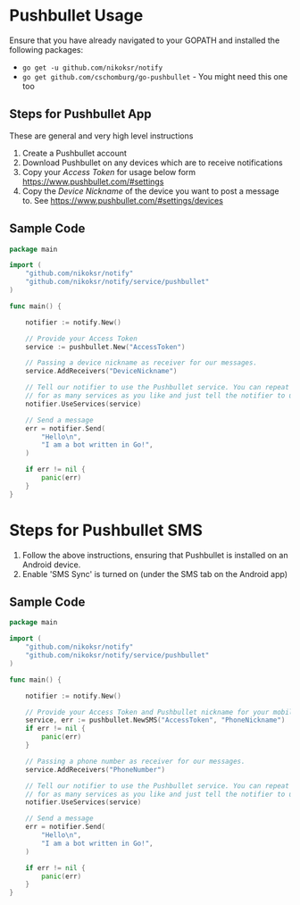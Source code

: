 # Pushbullet Usage

Ensure that you have already navigated to your GOPATH and installed the following packages:

* `go get -u github.com/nikoksr/notify`
* `go get github.com/cschomburg/go-pushbullet` - You might need this one too

## Steps for Pushbullet App

These are general and very high level instructions

1. Create a Pushbullet account
2. Download Pushbullet on any devices which are to receive notifications
3. Copy your *Access Token* for usage below form https://www.pushbullet.com/#settings
4. Copy the *Device Nickname* of the device you want to post a message to. See https://www.pushbullet.com/#settings/devices

## Sample Code

```go
package main

import (
    "github.com/nikoksr/notify"
    "github.com/nikoksr/notify/service/pushbullet"
)

func main() {

    notifier := notify.New()

    // Provide your Access Token
    service := pushbullet.New("AccessToken")

    // Passing a device nickname as receiver for our messages.
    service.AddReceivers("DeviceNickname")

    // Tell our notifier to use the Pushbullet service. You can repeat the above process
    // for as many services as you like and just tell the notifier to use them.
    notifier.UseServices(service)

    // Send a message
    err = notifier.Send(
        "Hello\n",
        "I am a bot written in Go!",
    )

    if err != nil {
        panic(err)
    }
}
```


# Steps for Pushbullet SMS

1. Follow the above instructions, ensuring that Pushbullet is installed on an Android device.
2. Enable 'SMS Sync' is turned on (under the SMS tab on the Android app)

## Sample Code

```go
package main

import (
    "github.com/nikoksr/notify"
    "github.com/nikoksr/notify/service/pushbullet"
)

func main() {

    notifier := notify.New()

    // Provide your Access Token and Pushbullet nickname for your mobile device
    service, err := pushbullet.NewSMS("AccessToken", "PhoneNickname")
    if err != nil {
        panic(err)
    }

    // Passing a phone number as receiver for our messages.
    service.AddReceivers("PhoneNumber")

    // Tell our notifier to use the Pushbullet service. You can repeat the above process
    // for as many services as you like and just tell the notifier to use them.
    notifier.UseServices(service)

    // Send a message
    err = notifier.Send(
        "Hello\n",
        "I am a bot written in Go!",
    )

    if err != nil {
        panic(err)
    }
}
```

